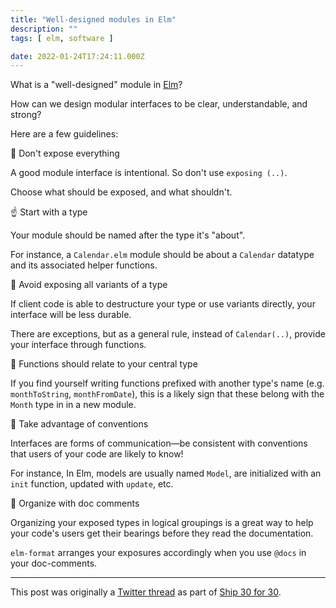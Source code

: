 ```yaml
---
title: "Well-designed modules in Elm"
description: ""
tags: [ elm, software ]

date: 2022-01-24T17:24:11.000Z
---
```


What is a "well-designed" module in [Elm](https://twitter.com/elmlang)?

How can we design modular interfaces to be clear, understandable, and strong?

Here are a few guidelines:

🧥 Don't expose everything

A good module interface is intentional. So don't use `exposing (..)`. 

Choose what should be exposed, and what shouldn't.

☝️ Start with a type

Your module should be named after the type it's "about". 

For instance, a `Calendar.elm` module should be about a `Calendar` datatype and its associated helper functions.

🧳 Avoid exposing all variants of a type

If client code is able to destructure your type or use variants directly, your interface will be less durable.

There are exceptions, but as a general rule, instead of `Calendar(..)`, provide your interface through functions.

🎯 Functions should relate to your central type

If you find yourself writing functions prefixed with another type's name (e.g. `monthToString`, `monthFromDate`), this is a likely sign that these belong with the `Month` type in in a new module.

🧠 Take advantage of conventions

Interfaces are forms of communication—be consistent with conventions that users of your code are likely to know!

For instance, In Elm, models are usually named `Model`, are initialized with an `init` function, updated with `update`, etc.

🍱 Organize with doc comments

Organizing your exposed types in logical groupings is a great way to help your code's users get their bearings before they read the documentation.

`elm-format` arranges your exposures accordingly when you use `@docs` in your doc-comments.

---

This post was originally a [Twitter thread](https://twitter.com/DuncanMalashock/status/1485664744216444932) as part of [Ship 30 for 30](https://www.ship30for30.com/).
